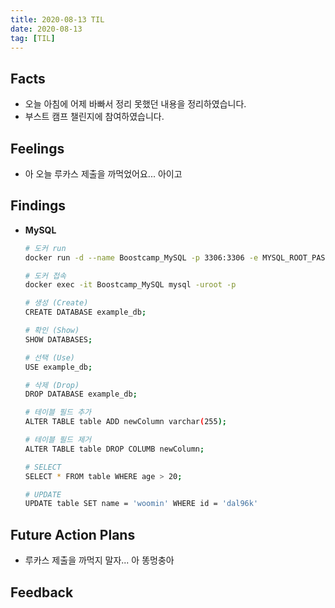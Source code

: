 ```yaml
---
title: 2020-08-13 TIL
date: 2020-08-13
tag: [TIL]
---
```


## Facts

- 오늘 아침에 어제 바빠서 정리 못했던 내용을 정리하였습니다.
- 부스트 캠프 챌린지에 참여하였습니다.

## Feelings

- 아 오늘 루카스 제출을 까먹었어요... 아이고

## Findings

- **MySQL**

    ```bash
    # 도커 run
    docker run -d --name Boostcamp_MySQL -p 3306:3306 -e MYSQL_ROOT_PASSWORD=password mysql/mysql-server:5.7 --character-set-server=utf8mb4 --collation-server=utf8mb4_unicode_ci

    # 도커 접속
    docker exec -it Boostcamp_MySQL mysql -uroot -p
    ```
  
    ```bash
    # 생성 (Create)
    CREATE DATABASE example_db;

    # 확인 (Show)
    SHOW DATABASES;

    # 선택 (Use)
    USE example_db;

    # 삭제 (Drop)
    DROP DATABASE example_db;

    # 테이블 필드 추가
    ALTER TABLE table ADD newColumn varchar(255);

    # 테이블 필드 제거
    ALTER TABLE table DROP COLUMB newColumn;

    # SELECT
    SELECT * FROM table WHERE age > 20;

    # UPDATE
    UPDATE table SET name = 'woomin' WHERE id = 'dal96k'
    ```

## Future Action Plans

- 루카스 제출을 까먹지 말자... 아 똥멍충아

## Feedback
